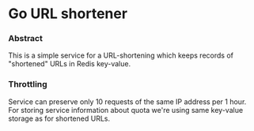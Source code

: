 # Go URL shortener

### Abstract

This is a simple service for a URL-shortening which keeps records of "shortened" URLs in Redis key-value.


### Throttling

Service can preserve only 10 requests of the same IP address per 1 hour.
For storing service information about quota we're using same key-value storage as for shortened URLs.
